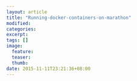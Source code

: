 ```yaml
---
layout: article
title: "Running-docker-containers-on-marathon"
modified:
categories: 
excerpt:
tags: []
image:
  feature:
  teaser:
  thumb:
date: 2015-11-11T23:21:36+08:00
---
```


